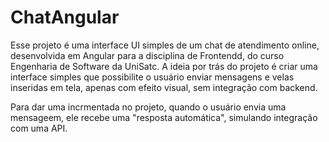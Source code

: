 # ChatAngular

Esse projeto é uma interface UI simples de um chat de atendimento online, desenvolvida em Angular para a disciplina de Frontendd, do curso Engenharia de Software da UniSatc. A ideia por trás do projeto é criar uma interface simples que possibilite o usuário enviar mensagens e velas inseridas em tela, apenas com efeito visual, sem integração com backend.

Para dar uma incrmentada no projeto, quando o usuário envia uma mensageem, ele recebe uma "resposta automática", simulando integração com uma API.
